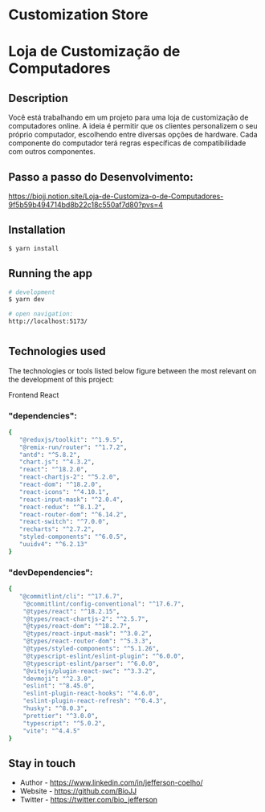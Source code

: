 # Customization Store

# Loja de Customização de Computadores

## Description

Você está trabalhando em um projeto para uma loja de customização de computadores
online. A ideia é permitir que os clientes personalizem o seu próprio computador, escolhendo
entre diversas opções de hardware. Cada componente do computador terá regras
específicas de compatibilidade com outros componentes.

## Passo a passo do Desenvolvimento:

https://biojj.notion.site/Loja-de-Customiza-o-de-Computadores-9f5b59b494714bd8b22c18c550af7d80?pvs=4

## Installation

```bash
$ yarn install
```

## Running the app

```bash
# development
$ yarn dev

# open navigation:
http://localhost:5173/


```

#

## Technologies used

The technologies or tools listed below figure between the most relevant on the development of this project:

Frontend React

### "dependencies":

```bash
{
   "@reduxjs/toolkit": "^1.9.5",
   "@remix-run/router": "^1.7.2",
   "antd": "^5.8.2",
   "chart.js": "^4.3.2",
   "react": "^18.2.0",
   "react-chartjs-2": "^5.2.0",
   "react-dom": "^18.2.0",
   "react-icons": "^4.10.1",
   "react-input-mask": "^2.0.4",
   "react-redux": "^8.1.2",
   "react-router-dom": "^6.14.2",
   "react-switch": "^7.0.0",
   "recharts": "^2.7.2",
   "styled-components": "^6.0.5",
   "uuidv4": "^6.2.13"
}

```

### "devDependencies":

```bash
{
   "@commitlint/cli": "^17.6.7",
    "@commitlint/config-conventional": "^17.6.7",
    "@types/react": "^18.2.15",
    "@types/react-chartjs-2": "^2.5.7",
    "@types/react-dom": "^18.2.7",
    "@types/react-input-mask": "^3.0.2",
    "@types/react-router-dom": "^5.3.3",
    "@types/styled-components": "^5.1.26",
    "@typescript-eslint/eslint-plugin": "^6.0.0",
    "@typescript-eslint/parser": "^6.0.0",
    "@vitejs/plugin-react-swc": "^3.3.2",
    "devmoji": "^2.3.0",
    "eslint": "^8.45.0",
    "eslint-plugin-react-hooks": "^4.6.0",
    "eslint-plugin-react-refresh": "^0.4.3",
    "husky": "^8.0.3",
    "prettier": "^3.0.0",
    "typescript": "^5.0.2",
    "vite": "^4.4.5"
}

```

## Stay in touch

- Author - https://www.linkedin.com/in/jefferson-coelho/
- Website - https://github.com/BioJJ
- Twitter - https://twitter.com/bio_jefferson
